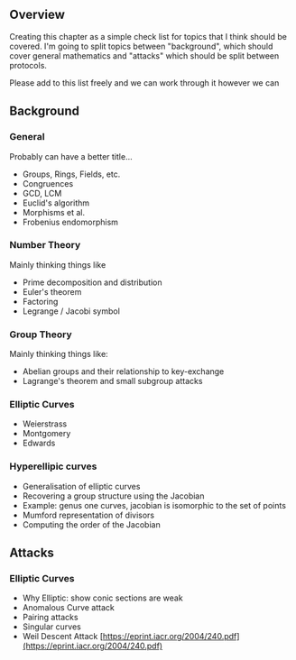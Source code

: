 ## Overview

Creating this chapter as a simple check list for topics that I think should be covered. I'm going to split topics between "background", which should cover general mathematics and "attacks" which should be split between protocols.

Please add to this list freely and we can work through it however we can

## Background

### General


Probably can have a better title...

- Groups, Rings, Fields, etc.
- Congruences
- GCD, LCM
- Euclid's algorithm
- Morphisms et al. 
- Frobenius endomorphism

### Number Theory

Mainly thinking things like

- Prime decomposition and distribution
- Euler's theorem
- Factoring
- Legrange / Jacobi symbol

### Group Theory

Mainly thinking things like:

- Abelian groups and their relationship to key-exchange
- Lagrange's theorem and small subgroup attacks



### Elliptic Curves

- Weierstrass
- Montgomery
- Edwards

### Hyperellipic curves

- Generalisation of elliptic curves
- Recovering a group structure using the Jacobian
- Example: genus one curves, jacobian is isomorphic to the set of points
- Mumford representation of divisors
- Computing the order of the Jacobian 


## Attacks

### Elliptic Curves

- Why Elliptic: show conic sections are weak
- Anomalous Curve attack
- Pairing attacks 
- Singular curves 
- Weil Descent Attack [https://eprint.iacr.org/2004/240.pdf](https://eprint.iacr.org/2004/240.pdf)
